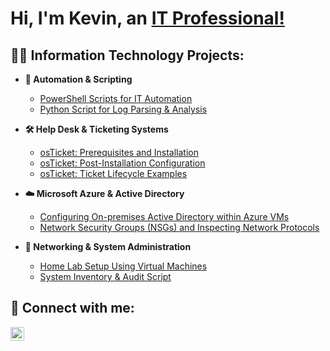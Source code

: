 <h1>Hi, I'm Kevin, an <a href="https://www.linkedin.com/in/kevincabreraroldan/">IT Professional!</a></h1> 

<h2>👨‍💻 Information Technology Projects:</h2>

- <b>🔹 Automation & Scripting</b>
  - [PowerShell Scripts for IT Automation](https://github.com/k3v1n-r/auto-scripts)
  - [Python Script for Log Parsing & Analysis](https://github.com/k3v1n-r/python-log-parser)

- <b>🛠 Help Desk & Ticketing Systems</b>
  - [osTicket: Prerequisites and Installation](https://github.com/k3v1n-r/osticket-prereqs)
  - [osTicket: Post-Installation Configuration](https://github.com/k3v1n-r/post-install-config)
  - [osTicket: Ticket Lifecycle Examples](https://github.com/k3v1n-r/ticket-lifecycle)

- <b>☁️ Microsoft Azure & Active Directory</b>
  - [Configuring On-premises Active Directory within Azure VMs](https://github.com/k3v1n-r/configure-ad)
  - [Network Security Groups (NSGs) and Inspecting Network Protocols](https://github.com/k3v1n-r/azure-network-protocols)

- <b>📡 Networking & System Administration</b>
  - [Home Lab Setup Using Virtual Machines](https://github.com/k3v1n-r/home-lab-setup)
  - [System Inventory & Audit Script](https://github.com/k3v1n-r/system-inventory-script)

<h2>🤳 Connect with me:</h2>

[<img align="left" alt="Kevin | LinkedIn" width="22px" src="https://cdn.jsdelivr.net/npm/simple-icons@v3/icons/linkedin.svg" />][linkedin]

[linkedin]: https://www.linkedin.com/in/kevincabreraroldan/  
